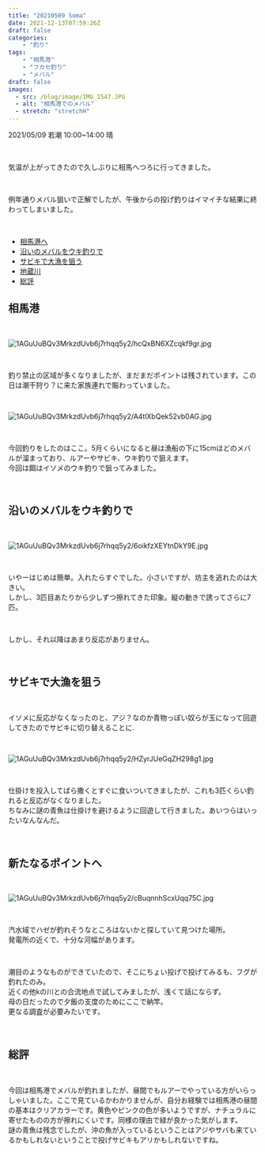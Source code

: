 ```yaml
---
title: "20210509 Soma"
date: 2021-12-13T07:59:26Z
draft: false
categories: 
    - "釣り"
tags:
    - "相馬港"
    - "フカセ釣り"
    - "メバル"
draft: false
images:
  - src: /blog/image/IMG_1547.JPG
  - alt: "相馬港でのメバル"
  - stretch: "stretchH"
---
```


2021/05/09 若潮 10:00~14:00 晴

<br>

気温が上がってきたので久しぶりに相馬へつろに行ってきました。  

<br>

例年通りメバル狙いで正解でしたが、午後からの投げ釣りはイマイチな結果に終わってしまいました。  

<br>

- [相馬港へ](#souma)
- [沿いのメバルをウキ釣りで](#mebaru)
- [サビキで大漁を狙う](#sabiki)
- [地蔵川](#地蔵川)
- [総評](#result)

<a name=souma></a>

## 相馬港

<br>

![1AGuUuBQv3MrkzdUvb6j7rhqq5y2/hcQxBN6XZcqkf9gr.jpg](https://firebasestorage.googleapis.com:443/v0/b/type-c1c71.appspot.com/o/1AGuUuBQv3MrkzdUvb6j7rhqq5y2%2FhcQxBN6XZcqkf9gr.jpg?alt=media&token=14fd4405-49b2-44b3-85ac-4d510f20314f)

<br>

釣り禁止の区域が多くなりましたが、まだまだポイントは残されています。この日は潮干狩り？に来た家族連れで賑わっていました。  

<br>

![1AGuUuBQv3MrkzdUvb6j7rhqq5y2/A4tlXbQek52vb0AG.jpg](https://firebasestorage.googleapis.com:443/v0/b/type-c1c71.appspot.com/o/1AGuUuBQv3MrkzdUvb6j7rhqq5y2%2FA4tlXbQek52vb0AG.jpg?alt=media&token=75f9efb2-04ce-42d9-8c92-1918abc0a708)


<br>

今回釣りをしたのはここ。5月くらいになると昼は漁船の下に15cmほどのメバルが溜まっており、ルアーやサビキ、ウキ釣りで狙えます。   
今回は餌はイソメのウキ釣りで狙ってみました。

<br>

<a name=mebaru></a>

## 沿いのメバルをウキ釣りで　　

<br>

![1AGuUuBQv3MrkzdUvb6j7rhqq5y2/6oikfzXEYtnDkY9E.jpg](https://firebasestorage.googleapis.com:443/v0/b/type-c1c71.appspot.com/o/1AGuUuBQv3MrkzdUvb6j7rhqq5y2%2F6oikfzXEYtnDkY9E.jpg?alt=media&token=2f1ba5be-c7f8-4f21-8ead-0b5691280790)


<br>

いやーはじめは簡単。入れたらすぐでした。小さいですが、坊主を逃れたのは大きい。  
しかし、3匹目あたりから少しずつ擦れてきた印象。縦の動きで誘ってさらに7匹。  

<br>

しかし、それ以降はあまり反応がありません。  

<br>

<a name=sabiki></a>

## サビキで大漁を狙う 

<br>

イソメに反応がなくなったのと、アジ？なのか青物っぽい奴らが玉になって回遊してきたのでサビキに切り替えることに.  

<br>

![1AGuUuBQv3MrkzdUvb6j7rhqq5y2/HZyrJUeGqZH298g1.jpg](https://firebasestorage.googleapis.com:443/v0/b/type-c1c71.appspot.com/o/1AGuUuBQv3MrkzdUvb6j7rhqq5y2%2FHZyrJUeGqZH298g1.jpg?alt=media&token=25c392c6-afef-4d54-a4d1-a8759964aaaf)


<br>

仕掛けを投入してばら撒くとすぐに食いついてきましたが、これも3匹くらい釣れると反応がなくなりました。  
ちなみに謎の青魚は仕掛けを避けるように回遊して行きました。あいつらはいったいなんなんだ。  

<br>

<a name=地蔵川></a>

## 新たなるポイントへ

<br>

![1AGuUuBQv3MrkzdUvb6j7rhqq5y2/cBuqnnhScxUqq75C.jpg](https://firebasestorage.googleapis.com:443/v0/b/type-c1c71.appspot.com/o/1AGuUuBQv3MrkzdUvb6j7rhqq5y2%2FcBuqnnhScxUqq75C.jpg?alt=media&token=f2e51a1d-342c-45fb-8da6-5cc2b2a7a402)

<br>

汽水域でハゼが釣れそうなところはないかと探していて見つけた場所。  
発電所の近くで、十分な河幅があります。  

<br>

潮目のようなものができていたので、そこにちょい投げで投げてみるも、フグが釣れたのみ。  
近くの他kの川との合流地点で試してみましたが、浅くて話にならず。  
母の日だったので夕飯の支度のためにここで納竿。  
更なる調査が必要みたいです。　　

<br>

<a name=result></a>

## 総評

<br>

今回は相馬港でメバルが釣れましたが、昼間でもルアーでやっている方がいらっしゃいました。ここで見ているかわかりませんが、自分お経験では相馬港の昼間の基本はクリアカラーです。黄色やピンクの色が多いようですが、ナチュラルに寄せたものの方が擦れにくいです。同様の理由で緑が良かった気がします。  
謎の青魚は残念でしたが、沖の魚が入っているということはアジやサバも来ているかもしれないということで投げサビキもアリかもしれないですね。